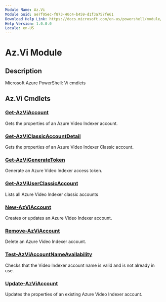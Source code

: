 ```yaml
---
Module Name: Az.Vi
Module Guid: ae7f05ec-f873-40c4-b459-d1f3a757fe61
Download Help Link: https://docs.microsoft.com/en-us/powershell/module/az.vi
Help Version: 1.0.0.0
Locale: en-US
---
```


# Az.Vi Module
## Description
Microsoft Azure PowerShell: Vi cmdlets

## Az.Vi Cmdlets
### [Get-AzViAccount](Get-AzViAccount.md)
Gets the properties of an Azure Video Indexer account.

### [Get-AzViClassicAccountDetail](Get-AzViClassicAccountDetail.md)
Gets the properties of an Azure Video Indexer Classic account.

### [Get-AzViGenerateToken](Get-AzViGenerateToken.md)
Generate an Azure Video Indexer access token.

### [Get-AzViUserClassicAccount](Get-AzViUserClassicAccount.md)
Lists all Azure Video Indexer classic accounts

### [New-AzViAccount](New-AzViAccount.md)
Creates or updates an Azure Video Indexer account.

### [Remove-AzViAccount](Remove-AzViAccount.md)
Delete an Azure Video Indexer account.

### [Test-AzViAccountNameAvailability](Test-AzViAccountNameAvailability.md)
Checks that the Video Indexer account name is valid and is not already in use.

### [Update-AzViAccount](Update-AzViAccount.md)
Updates the properties of an existing Azure Video Indexer account.

